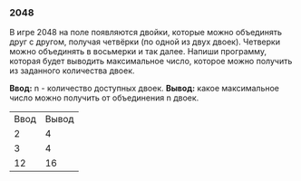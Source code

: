 ### 2048

В игре 2048 на поле появляются двойки, которые можно объединять друг с другом, получая четвёрки (по одной из двух двоек). Четверки можно объединять в восьмерки и так далее. Напиши программу, которая будет выводить максимальное число, которое можно получить из заданного количества двоек.

**Ввод:** n - количество доступных двоек.
**Вывод:** какое максимальное число можно получить от объединения n двоек.

<table>
<tr><td>Ввод</td><td>Вывод</td></tr>
<tr><td>2</td><td>4</td></tr>
<tr><td>3</td><td>4</td></tr>
<tr><td>12</td><td>16</td></tr>
</table>

